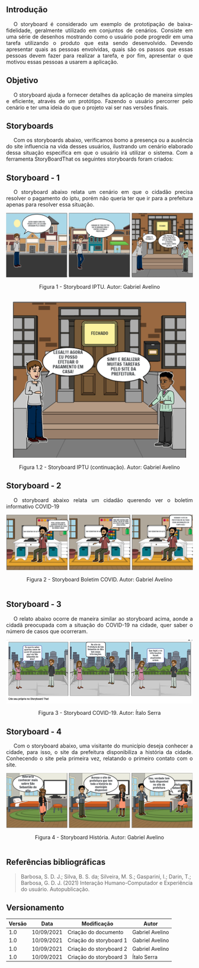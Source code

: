 ##  Introdução

<p style="text-indent: 20px; text-align: justify">
O <a>storyboard</a> é considerado um exemplo de prototipação de baixa-fidelidade, geralmente utilizado em conjuntos de cenários. Consiste em uma série de desenhos mostrando como o usuário pode progredir em uma tarefa utilizando o produto que esta sendo desenvolvido. Devendo apresentar quais as pessoas envolvidas, quais são os passos que essas pessoas devem fazer para realizar a tarefa, e por fim, apresentar o que motivou essas
pessoas a usarem a aplicação.
</p>

## Objetivo

<p style="text-indent: 20px; text-align: justify">
O storyboard ajuda a fornecer detalhes da aplicação de maneira simples e eficiente, através de um protótipo. Fazendo o usuário percorrer pelo cenário e ter uma ideia do que o projeto vai ser nas versões finais.
</p>

## Storyboards

<p style="text-indent: 20px; text-align: justify">
Com os storyboards abaixo, verificamos bomo a presença ou a ausência do site influencia na vida desses usuários, ilustrando um cenário elaborado dessa situação específica em que o usuário irá utilizar o sistema. Com a ferramenta <a>StoryBoardThat</a> os seguintes storyboards foram criados:
</p>

## Storyboard - 1

<p style="text-indent: 20px; text-align: justify">
O storyboard abaixo relata um cenário em que o cidadão precisa resolver o pagamento do iptu, porém não queria ter que ir para a prefeitura apenas para resolver essa situação.
</p>

<center>

![storyboard1](../../assets/img/storyboardga1.png)

<figcaption>Figura 1 - Storyboard IPTU. Autor: Gabriel Avelino</figcaption>
</center>

<br>

<center>

![storyboard2](../../assets/img/storyboarga2.png)

<figcaption>Figura 1.2 - Storyboard IPTU (continuação). Autor: Gabriel Avelino</figcaption>
</center>

## Storyboard - 2

<p style="text-indent: 20px; text-align: justify">
O storyboard abaixo relata um cidadão querendo ver o boletim informativo COVID-19
</p>


<center>

![storyboard3](../../assets/img/storyboardga3.png)

<figcaption>Figura 2 - Storyboard Boletim COVID. Autor: Gabriel Avelino</figcaption>
</center>

<br>

## Storyboard - 3

<p style="text-indent: 20px; text-align: justify">
O relato abaixo ocorre de maneira similar ao storyboard acima, aonde a cidadã preocupada com a situação do COVID-19 na cidade, quer saber o número de casos que ocorreram.
</p>

<center>

![storyboard4](../../assets/img/storyboardITA.png)

<figcaption>Figura 3 - Storyboard COVID-19. Autor: Ítalo Serra</figcaption>
</center>

## Storyboard - 4

<p style="text-indent: 20px; text-align: justify">
Com o storyboard abaixo, uma visitante do município deseja conhecer a cidade, para isso, o site da prefeitura disponibiliza a história da cidade. Conhecendo o site pela primeira vez, relatando o primeiro contato com o site.
</p>

<center>

![storyboard5](../../assets/img/storyboardga4.png)

<figcaption>Figura 4 - Storyboard História. Autor: Gabriel Avelino</figcaption>
</center>


<br>

## Referências bibliográficas

> Barbosa, S. D. J.; Silva, B. S. da; Silveira, M. S.; Gasparini, I.; Darin, T.; Barbosa, G. D. J. (2021) Interação Humano-Computador e Experiência do usuário. Autopublicação.


## Versionamento

| Versão | Data | Modificação | Autor |
|--|--|--|--|
| 1.0 | 10/09/2021 | Criação do documento | Gabriel Avelino |
| 1.0 | 10/09/2021 | Criação do storyboard 1 | Gabriel Avelino |
| 1.0 | 10/09/2021 | Criação do storyboard 2 | Gabriel Avelino |
| 1.0 | 10/09/2021 | Criação do storyboard 3 | Ítalo Serra |